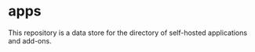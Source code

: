 # apps

This repository is a data store for the directory of self-hosted applications and add-ons. 
